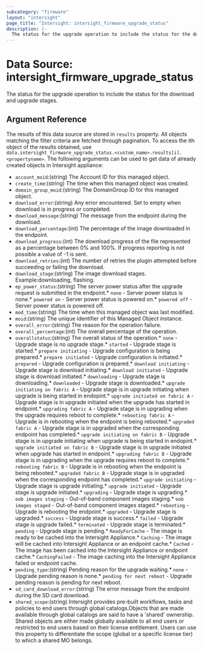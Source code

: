 ```yaml
---
subcategory: "firmware"
layout: "intersight"
page_title: "Intersight: intersight_firmware_upgrade_status"
description: |-
  The status for the upgrade operation to include the status for the download and upgrade stages.
---
```


# Data Source: intersight_firmware_upgrade_status
The status for the upgrade operation to include the status for the download and upgrade stages.
## Argument Reference
The results of this data source are stored in `results` property.
All objects matching the filter criteria are fetched through pagination.
To access the ith object of the results obtained, use `data.intersight_firmware_upgrade_status.<custom_name>.results[i].<propertyname>`.
The following arguments can be used to get data of already created objects in Intersight appliance:
* `account_moid`:(string) The Account ID for this managed object. 
* `create_time`:(string) The time when this managed object was created. 
* `domain_group_moid`:(string) The DomainGroup ID for this managed object. 
* `download_error`:(string) Any error encountered. Set to empty when download is in progress or completed. 
* `download_message`:(string) The message from the endpoint during the download. 
* `download_percentage`:(int) The percentage of the image downloaded in the endpoint. 
* `download_progress`:(int) The download progress of the file represented as a percentage between 0% and 100%. If progress reporting is not possible a value of -1 is sent. 
* `download_retries`:(int) The number of retries the plugin attempted before succeeding or failing the download. 
* `download_stage`:(string) The image download stages. Example:downloading, flashing. 
* `ep_power_status`:(string) The server power status after the upgrade request is submitted in the endpoint.* `none` - Server power status is none.* `powered on` - Server power status is powered on.* `powered off` - Server power status is powered off. 
* `mod_time`:(string) The time when this managed object was last modified. 
* `moid`:(string) The unique identifier of this Managed Object instance. 
* `overall_error`:(string) The reason for the operation failure. 
* `overall_percentage`:(int) The overall percentage of the operation. 
* `overallstatus`:(string) The overall status of the operation.* `none` - Upgrade stage is no upgrade stage.* `started` - Upgrade stage is started.* `prepare initiating` - Upgrade configuration is being prepared.* `prepare initiated` - Upgrade configuration is initiated.* `prepared` - Upgrade configuration is prepared.* `download initiating` - Upgrade stage is download initiating.* `download initiated` - Upgrade stage is download initiated.* `downloading` - Upgrade stage is downloading.* `downloaded` - Upgrade stage is downloaded.* `upgrade initiating on fabric A` - Upgrade stage is in upgrade initiating when upgrade is being started in endopint.* `upgrade initiated on fabric A` - Upgrade stage is in upgrade initiated when the upgrade has started in endpoint.* `upgrading fabric A` - Upgrade stage is in upgrading when the upgrade requires reboot to complete.* `rebooting fabric A` - Upgrade is in rebooting when the endpoint is being rebooted.* `upgraded fabric A` - Upgrade stage is in upgraded when the corresponding endpoint has completed.* `upgrade initiating on fabric B` - Upgrade stage is in upgrade initiating when upgrade is being started in endopint.* `upgrade initiated on fabric B` - Upgrade stage is in upgrade initiated when upgrade has started in endpoint.* `upgrading fabric B` - Upgrade stage is in upgrading when the upgrade requires reboot to complete.* `rebooting fabric B` - Upgrade is in rebooting when the endpoint is being rebooted.* `upgraded fabric B` - Upgrade stage is in upgraded when the corresponding endpoint has completed.* `upgrade initiating` - Upgrade stage is upgrade initiating.* `upgrade initiated` - Upgrade stage is upgrade initiated.* `upgrading` - Upgrade stage is upgrading.* `oob images staging` - Out-of-band component images staging.* `oob images staged` - Out-of-band component images staged.* `rebooting` - Upgrade is rebooting the endpoint.* `upgraded` - Upgrade stage is upgraded.* `success` - Upgrade stage is success.* `failed` - Upgrade stage is upgrade failed.* `terminated` - Upgrade stage is terminated.* `pending` - Upgrade stage is pending.* `ReadyForCache` - The image is ready to be cached into the Intersight Appliance.* `Caching` - The image will be cached into Intersight Appliance or an endpoint cache.* `Cached` - The image has been cached into the Intersight Appliance or endpoint cache.* `CachingFailed` - The image caching into the Intersight Appliance failed or endpoint cache. 
* `pending_type`:(string) Pending reason for the upgrade waiting.* `none` - Upgrade pending reason is none.* `pending for next reboot` - Upgrade pending reason is pending for next reboot. 
* `sd_card_download_error`:(string) The error message from the endpoint during the SD card download. 
* `shared_scope`:(string) Intersight provides pre-built workflows, tasks and policies to end users through global catalogs.Objects that are made available through global catalogs are said to have a 'shared' ownership. Shared objects are either made globally available to all end users or restricted to end users based on their license entitlement. Users can use this property to differentiate the scope (global or a specific license tier) to which a shared MO belongs. 
 